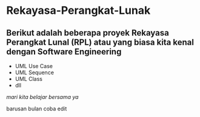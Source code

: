 # Rekayasa-Perangkat-Lunak
Berikut adalah beberapa proyek Rekayasa Perangkat Lunal (RPL) atau yang biasa kita kenal dengan Software Engineering
--
- UML Use Case
- UML Sequence
- UML Class
- dll
  
*mari kita belajar bersama ya*

barusan bulan coba edit
